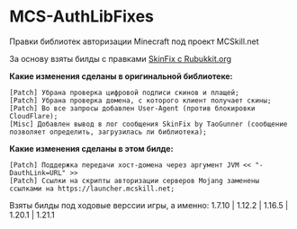# MCS-AuthLibFixes
Правки библиотек авторизации Minecraft под проект MCSkill.net

За основу взяты билды с правками [SkinFix с Rubukkit.org](https://rubukkit.org/threads/1-7-10-1-21-authlib-skinfix-avtorizacija-i-rabotajuschie-skiny-svoimi-rukami.120082/ "Оригинальная тема на Rubbukit")

**Какие изменения сделаны в оригинальной библиотеке:**
```
[Patch] Убрана проверка цифровой подписи скинов и плащей;
[Patch] Убрана проверка домена, с которого клиент получает скины;
[Patch] Во все запросы добавлен User-Agent (против блокировки CloudFlare);
[Misc] Добавлен вывод в лог сообщения SkinFix by TaoGunner (сообщение позволяет определить, загрузилась ли библиотека);
```
**Какие изменения сделаны в этом билде:**
```
[Patch] Поддержка передачи хост-домена через аргумент JVM << "-DauthLink=URL" >>
[Patch] Ссылки на скрипты авторизации серверов Mojang заменены ссылками на https://launcher.mcskill.net;
```
Взяты билды под ходовые верссии игры, а именно: 1.7.10 | 1.12.2 | 1.16.5 | 1.20.1 | 1.21.1
